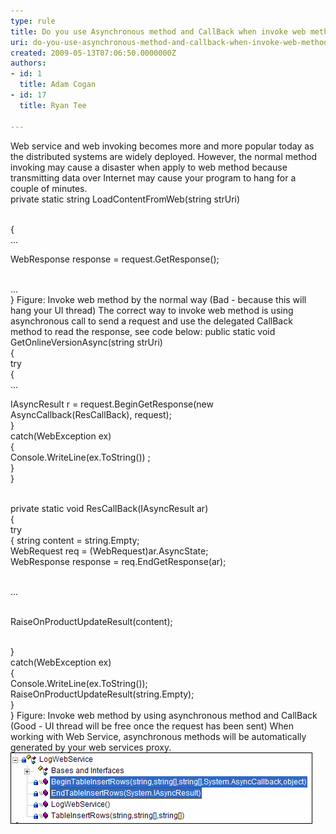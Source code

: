 ```yaml
---
type: rule
title: Do you use Asynchronous method and CallBack when invoke web method?
uri: do-you-use-asynchronous-method-and-callback-when-invoke-web-method
created: 2009-05-13T07:06:50.0000000Z
authors:
- id: 1
  title: Adam Cogan
- id: 17
  title: Ryan Tee

---
```


Web service and web invoking becomes more and more popular today as the distributed systems are widely deployed. However, the normal method invoking may cause a disaster when apply to web method because transmitting data over Internet may cause your program to hang for a couple of minutes. <br> private static string LoadContentFromWeb(string strUri) 

<br>    { 
<br>    ... 

WebResponse response = request.GetResponse(); 

<br>    ...
<br>    } Figure: Invoke web method by the normal way (Bad - because this will hang your UI thread) 
The correct way to invoke web method is using asynchronous call to send a request and use the delegated CallBack method to read the response, see code below:
 public static void GetOnlineVersionAsync(string strUri) 
<br>    { 
<br>        try
<br>        {
<br>         ...

IAsyncResult r = request.BeginGetResponse(new AsyncCallback(ResCallBack), request);
<br>         }
<br>         catch(WebException ex)
<br>        {
<br>            Console.WriteLine(ex.ToString()) ; 
<br>         }
<br>    }



<br>    private static void ResCallBack(IAsyncResult ar)
<br>    {
<br>       try
<br>       {
      string content = string.Empty;
<br>          WebRequest req = (WebRequest)ar.AsyncState;
<br>          WebResponse response = req.EndGetResponse(ar);

<br>          ...

<br>          RaiseOnProductUpdateResult(content);

<br>       }
<br>       catch(WebException ex)
<br>       {
<br>          Console.WriteLine(ex.ToString());
<br>          RaiseOnProductUpdateResult(string.Empty);
<br>        }
<br>    } Figure: Invoke web method by using asynchronous method and CallBack (Good - UI thread will be free once the request has been sent) 
When working with Web Service, asynchronous methods will be automatically generated by your web services proxy.
![ Automatically generated asynchronous methods](AsyncCallBack-Rulest1.gif)
